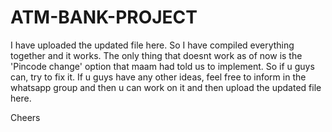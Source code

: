 # ATM-BANK-PROJECT
I have uploaded the updated file here. So I have compiled everything together and it works. The only thing that doesnt work as of now is the 'Pincode change' option that maam had told us to implement. So if u guys can, try to fix it. If u guys have any other ideas, feel free to inform in the whatsapp group and then u can work on it and then upload the updated file here.

Cheers
